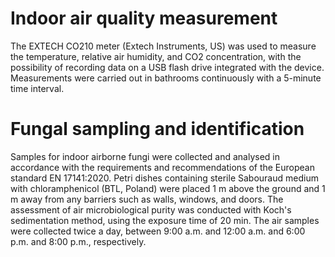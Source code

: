 # Indoor air quality measurement
The EXTECH CO210 meter (Extech Instruments, US) was used to measure the temperature, relative air humidity, and CO2 concentration, with the possibility of recording data on a USB flash drive integrated with the device. Measurements were carried out in bathrooms continuously with a 5-minute time interval.
# Fungal sampling and identification
Samples for indoor airborne fungi were collected and analysed in accordance with the requirements and recommendations of the European standard EN 17141:2020. Petri dishes containing sterile Sabouraud medium with chloramphenicol (BTL, Poland) were placed 1 m above the ground and 1 m away from any barriers such as walls, windows, and doors. The assessment of air microbiological purity was conducted with Koch's sedimentation method, using the exposure time of 20 min. The air samples were collected twice a day, between 9:00 a.m. and 12:00 a.m. and 6:00 p.m. and 8:00 p.m., respectively. 
